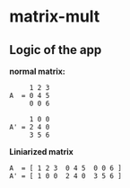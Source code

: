 # matrix-mult


## Logic of the app

**normal matrix:**
```
     1 2 3
A  = 0 4 5
     0 0 6

     1 0 0
A' = 2 4 0
     3 5 6
```

**Liniarized matrix**

```
A  = [ 1 2 3  0 4 5  0 0 6 ]
A' = [ 1 0 0  2 4 0  3 5 6 ]
```

